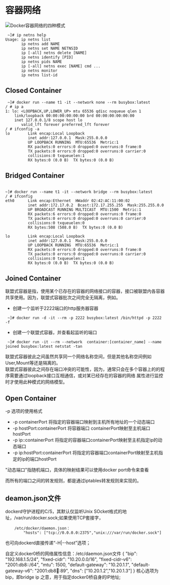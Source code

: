 # 容器网络  

![Docker容器网络的四种模式](http://dingdangkoudai.shop/docker/docker-network.png)

```shell
 ~]# ip netns help 
Usage: ip netns list
       ip netns add NAME
       ip netns set NAME NETNSID
       ip [-all] netns delete [NAME]
       ip netns identify [PID]
       ip netns pids NAME
       ip [-all] netns exec [NAME] cmd ...
       ip netns monitor
       ip netns list-id
```

## Closed Container   

```shell
 ~]# docker run --name t1 -it --network none --rm busybox:latest
/ # ip a
1: lo: <LOOPBACK,UP,LOWER_UP> mtu 65536 qdisc noqueue qlen 1
    link/loopback 00:00:00:00:00:00 brd 00:00:00:00:00:00
    inet 127.0.0.1/8 scope host lo
       valid_lft forever preferred_lft forever
/ # ifconfig -a
lo        Link encap:Local Loopback  
          inet addr:127.0.0.1  Mask:255.0.0.0
          UP LOOPBACK RUNNING  MTU:65536  Metric:1
          RX packets:0 errors:0 dropped:0 overruns:0 frame:0
          TX packets:0 errors:0 dropped:0 overruns:0 carrier:0
          collisions:0 txqueuelen:1 
          RX bytes:0 (0.0 B)  TX bytes:0 (0.0 B)
```

## Bridged Container 


```shell

~]# docker run --name t1 -it --network bridge --rm busybox:latest
/ # ifconfig
eth0      Link encap:Ethernet  HWaddr 02:42:AC:11:00:02  
          inet addr:172.17.0.2  Bcast:172.17.255.255  Mask:255.255.0.0
          UP BROADCAST RUNNING MULTICAST  MTU:1500  Metric:1
          RX packets:6 errors:0 dropped:0 overruns:0 frame:0
          TX packets:0 errors:0 dropped:0 overruns:0 carrier:0
          collisions:0 txqueuelen:0 
          RX bytes:508 (508.0 B)  TX bytes:0 (0.0 B)

lo        Link encap:Local Loopback  
          inet addr:127.0.0.1  Mask:255.0.0.0
          UP LOOPBACK RUNNING  MTU:65536  Metric:1
          RX packets:0 errors:0 dropped:0 overruns:0 frame:0
          TX packets:0 errors:0 dropped:0 overruns:0 carrier:0
          collisions:0 txqueuelen:1 
          RX bytes:0 (0.0 B)  TX bytes:0 (0.0 B)
```

## Joined Container   

联盟式容器是指，使用某个已存在的容器的网络接口的容器，接口被联盟内各容器共享使用。因为，联盟式容器批次之间完全无隔离，例如。
- 创建一个监听于2222端口的http服务器容器
```shell
 ~]# docker run -d -it --rm -p 2222 busybox:latest /bin/httpd -p 2222 -f
```  
- 创建一个联盟式容器，并查看起监听的端口

```shell
 ~]# docker run -it --rm --network  container:[container_name] --name joined busybox:latest netstat -tan 
```  

联盟式容器彼此之间虽然共享同一个网络名称空间，但是其他名称空间例如User,Mount等还是隔离的。  
联盟式容器彼此之间存在端口冲突的可能性，因为，通常只会在多个容器上的的程序需要通过loopback接口互相通信，或对某已经存在的容器的网络 属性进行监控时才使用此种模式的网络模型。  



## Open Container   

-p 选项的使用格式  
- -p containerPort 将指定的容器端口映射到主机所有地址的一个动态端口  
- -p hostPort:containerPort 将容器端口 containerPort映射至主机端口hostPort
- -p ip::containerPort 将指定的容器端口containerPort映射至主机指定ip的动态端口  
- -p ip:hostPort:containerPort 将指定的容器端口containerPort映射至主机指定的ip的端口hostPort 

"动态端口"指随机端口，具体的映射结果可以使用docker port命令来查看  

而所有的端口之间的转发规则，都是通过iptables转发规则来实现的。 


## deamon.json文件
 
dockerd守护进程的C/S，其默认仅监听Unix SOcket格式的地址，/var/run/docker.sock;如果使用TCP套接字，

        /etc/docker/daemon.json：
            "hosts": ["tcp://0.0.0.0:2375","unix:///var/run/docker.sock"]
                
也可向dockerd直接传递“-H|--host”选项；
            
            
        
        
自定义docker0桥的网络属性信息：/etc/daemon.json文件
{
    "bip": "192.168.1.5/24",
    "fixed-cidr": "10.20.0.0/16",
    "fixed-cidr-v6": "2001:db8::/64",
    "mtu": 1500,
    "default-gateway": "10.20.1.1",
    "default-gateway-v6": "2001:db8:abcd::89",
    "dns": ["10.20.1.2","10.20.1.3"]
} 
核心选项为bip，即bridge ip 之意，用于指定docker0桥自身的IP地址;








